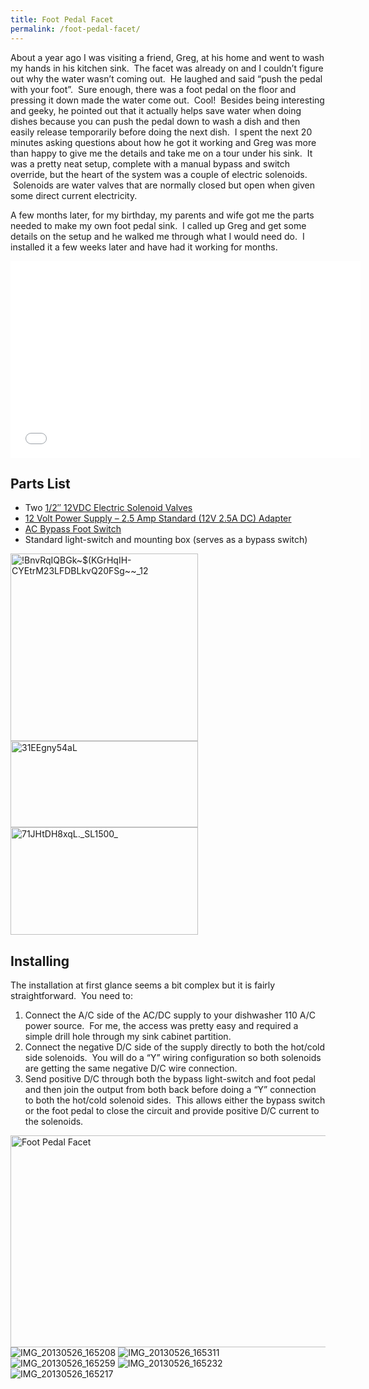 ```yaml
---
title: Foot Pedal Facet
permalink: /foot-pedal-facet/
---
```


About a year ago I was visiting a friend, Greg, at his home and went to wash my hands in his kitchen sink.  The facet was already on and I couldn&#8217;t figure out why the water wasn&#8217;t coming out.  He laughed and said &#8220;push the pedal with your foot&#8221;.  Sure enough, there was a foot pedal on the floor and pressing it down made the water come out.  Cool!  Besides being interesting and geeky, he pointed out that it actually helps save water when doing dishes because you can push the pedal down to wash a dish and then easily release temporarily before doing the next dish.  I spent the next 20 minutes asking questions about how he got it working and Greg was more than happy to give me the details and take me on a tour under his sink.  It was a pretty neat setup, complete with a manual bypass and switch override, but the heart of the system was a couple of electric solenoids.  Solenoids are water valves that are normally closed but open when given some direct current electricity.

A few months later, for my birthday, my parents and wife got me the parts needed to make my own foot pedal sink.  I called up Greg and get some details on the setup and he walked me through what I would need do.  I installed it a few weeks later and have had it working for months.

<iframe src="//www.youtube.com/embed/4RB7EyK_rxA" height="315" width="560" allowfullscreen="" frameborder="0"></iframe>

## Parts List

- Two <a href="http://www.ebay.com/itm/1-2-Gravity-Feed-Electric-Solenoid-Valve-DDT-CD-12VDC-/290763981675?pt=LH_DefaultDomain_0&hash=item43b2e2436b" target="_blank">1/2&#8243; 12VDC Electric Solenoid Valves</a>
- <a title="12 Volt Power Supply - 2.5 Amp Standard (12V 2.5A DC) Adapter" href="http://www.amazon.com/12-Volt-Power-Supply-Standard/dp/B009ZZKUPG" target="_blank">12 Volt Power Supply &#8211; 2.5 Amp Standard (12V 2.5A DC) Adapter</a>
- <a href="http://www.amazon.com/LEM-Products-Meat-Grinder-Switch/dp/B000SQCAIG/ref=sr_1_12?ie=UTF8&qid=1389933303&sr=8-12&keywords=foot+pedal+electric" target="_blank">AC Bypass Foot Switch</a>
- Standard light-switch and mounting box (serves as a bypass switch)

<img alt="!BnvRqIQBGk~$(KGrHqIH-CYEtrM23LFDBLkvQ20FSg~~_12" src="BnvRqIQBGkKGrHqIH-CYEtrM23LFDBLkvQ20FSg_12-300x300.jpg" width="300" height="300" /> <img class="alignnone size-medium wp-image-1926" alt="31EEgny54aL" src="31EEgny54aL-300x138.jpg" width="300" height="138" /> <img alt="71JHtDH8xqL._SL1500_" src="71JHtDH8xqL._SL1500_-300x172.jpg" width="300" height="172" />

## Installing

The installation at first glance seems a bit complex but it is fairly straightforward.  You need to:

1. Connect the A/C side of the AC/DC supply to your dishwasher 110 A/C power source.  For me, the access was pretty easy and required a simple drill hole through my sink cabinet partition.
2. Connect the negative D/C side of the supply directly to both the hot/cold side solenoids.  You will do a &#8220;Y&#8221; wiring configuration so both solenoids are getting the same negative D/C wire connection.
3. Send positive D/C through both the bypass light-switch and foot pedal and then join the output from both back before doing a &#8220;Y&#8221; connection to both the hot/cold solenoid sides.  This allows either the bypass switch or the foot pedal to close the circuit and provide positive D/C current to the solenoids.

<img class="alignnone size-full wp-image-1929" alt="Foot Pedal Facet" src="Foot-Pedal-Facet1.png" width="522" height="339" />

<img src="IMG_20130526_165208.jpg" class="attachment-thumbnail" alt="IMG_20130526_165208" />
<img src="IMG_20130526_165311.jpg" class="attachment-thumbnail" alt="IMG_20130526_165311" />
<img src="IMG_20130526_165259.jpg" class="attachment-thumbnail" alt="IMG_20130526_165259" />
<img src="IMG_20130526_165232.jpg" class="attachment-thumbnail" alt="IMG_20130526_165232" />
<img src="IMG_20130526_165217.jpg" class="attachment-thumbnail" alt="IMG_20130526_165217" />
